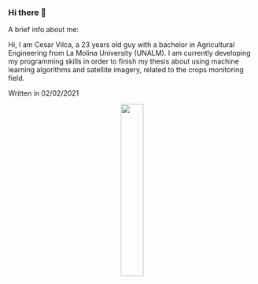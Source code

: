 ### Hi there 👋

A brief info about me:

Hi, I am Cesar Vilca, a 23 years old guy with a bachelor in Agricultural Engineering from La Molina University (UNALM). I am currently developing my programming skills in order to finish my thesis about using machine learning algorithms and satellite imagery, related to the crops monitoring field.
 
Written in 02/02/2021

<center>
<img src= 'https://miro.medium.com/max/1350/1*bOokbEeXpF1Z4gd_BpL93w.jpeg' width=30%/>
</center>



<!--
**vilcagamarracf/vilcagamarracf** is a ✨ _special_ ✨ repository because its `README.md` (this file) appears on your GitHub profile.
